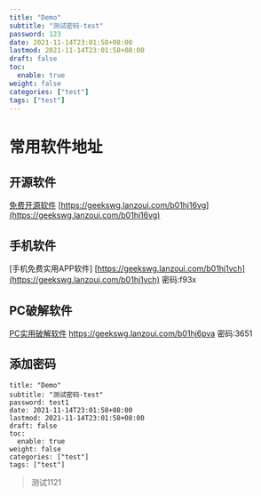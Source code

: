 ```yaml
---
title: "Demo"
subtitle: "测试密码-test"
password: 123
date: 2021-11-14T23:01:58+08:00
lastmod: 2021-11-14T23:01:58+08:00
draft: false
toc:
  enable: true
weight: false
categories: ["test"]
tags: ["test"]
---
```


# 常用软件地址

## 开源软件

[免费开源软件](https://geekswg.lanzoui.com/b01hj16vg)	[https://geekswg.lanzoui.com/b01hj16vg](https://geekswg.lanzoui.com/b01hj16vg)

## 手机软件

[手机免费实用APP软件]
[https://geekswg.lanzoui.com/b01hj1vch](https://geekswg.lanzoui.com/b01hj1vch)
密码:f93x

## PC破解软件  

[PC实用破解软件](https://geekswg.lanzoui.com/b01hj6pva)	https://geekswg.lanzoui.com/b01hj6pva
密码:3651

## 添加密码
```
title: "Demo"
subtitle: "测试密码-test"
password: test1
date: 2021-11-14T23:01:58+08:00
lastmod: 2021-11-14T23:01:58+08:00
draft: false
toc:
  enable: true
weight: false
categories: ["test"]
tags: ["test"]
```

> 测试1121
